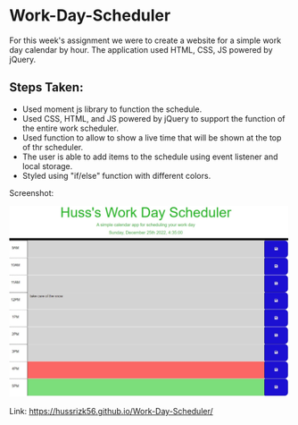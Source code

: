 # Work-Day-Scheduler

For this week's assignment we were to create a website for a simple work day calendar by hour. The application used HTML, CSS, JS powered by jQuery. 


## Steps Taken:
* Used moment js library to function the schedule.
* Used CSS, HTML, and JS powered by jQuery to support the function of the entire work scheduler. 
* Used function to allow to show a live time that will be shown at the top of thr scheduler.
* The user is able to add items to the schedule using event listener and local storage. 
* Styled using "if/else" function with different colors.


Screenshot: 

<div>
  <img src="/Assets/scheduler .jpg" width="500px"/> 
</div>


Link:  https://hussrizk56.github.io/Work-Day-Scheduler/
